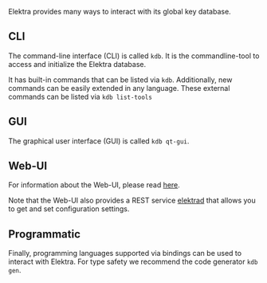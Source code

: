 Elektra provides many ways to interact with its global key database.

## CLI

The command-line interface (CLI) is called `kdb`.
It is the commandline-tool to access and initialize the Elektra database.

It has built-in commands that can be listed via `kdb`.
Additionally, new commands can be easily extended in any language.
These external commands can be listed via `kdb list-tools`

## GUI

The graphical user interface (GUI) is called `kdb qt-gui`.

## Web-UI

For information about the Web-UI, please read [here](web).

Note that the Web-UI also provides a REST service
[elektrad](web/elektrad) that allows you to get
and set configuration settings.

## Programmatic

Finally, programming languages supported via bindings can
be used to interact with Elektra.
For type safety we recommend the code generator `kdb gen`.
